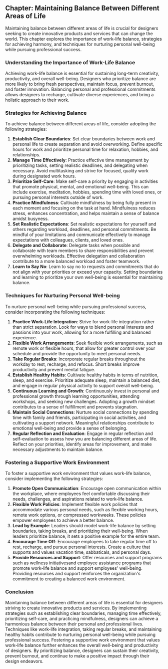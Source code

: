 Chapter: Maintaining Balance Between Different Areas of Life
------------------------------------------------------------

Maintaining balance between different areas of life is crucial for designers seeking to create innovative products and services that can change the world. This chapter explores the importance of work-life balance, strategies for achieving harmony, and techniques for nurturing personal well-being while pursuing professional success.

### Understanding the Importance of Work-Life Balance

Achieving work-life balance is essential for sustaining long-term creativity, productivity, and overall well-being. Designers who prioritize balance are more likely to bring fresh perspectives, maintain focus, prevent burnout, and foster innovation. Balancing personal and professional commitments allows designers to recharge, cultivate diverse experiences, and bring a holistic approach to their work.

### Strategies for Achieving Balance

To achieve balance between different areas of life, consider adopting the following strategies:

1. **Establish Clear Boundaries**: Set clear boundaries between work and personal life to create separation and avoid overworking. Define specific hours for work and prioritize personal time for relaxation, hobbies, and relationships.
2. **Manage Time Effectively**: Practice effective time management by prioritizing tasks, setting realistic deadlines, and delegating when necessary. Avoid multitasking and strive for focused, quality work during designated work hours.
3. **Prioritize Self-Care**: Make self-care a priority by engaging in activities that promote physical, mental, and emotional well-being. This can include exercise, meditation, hobbies, spending time with loved ones, or pursuing personal interests outside of work.
4. **Practice Mindfulness**: Cultivate mindfulness by being fully present in each moment and focusing on the task at hand. Mindfulness reduces stress, enhances concentration, and helps maintain a sense of balance amidst busyness.
5. **Set Realistic Expectations**: Set realistic expectations for yourself and others regarding workload, deadlines, and personal commitments. Be mindful of your limitations and communicate effectively to manage expectations with colleagues, clients, and loved ones.
6. **Delegate and Collaborate**: Delegate tasks when possible and collaborate with team members to share responsibilities and prevent overwhelming workloads. Effective delegation and collaboration contribute to a more balanced workload and foster teamwork.
7. **Learn to Say No**: Learn to say no to requests and commitments that do not align with your priorities or exceed your capacity. Setting boundaries and learning to prioritize your own well-being is essential for maintaining balance.

### Techniques for Nurturing Personal Well-being

To nurture personal well-being while pursuing professional success, consider incorporating the following techniques:

1. **Practice Work-Life Integration**: Strive for work-life integration rather than strict separation. Look for ways to blend personal interests and passions into your work, allowing for a more fulfilling and balanced experience.
2. **Flexible Work Arrangements**: Seek flexible work arrangements, such as remote work or flexible hours, that allow for greater control over your schedule and provide the opportunity to meet personal needs.
3. **Take Regular Breaks**: Incorporate regular breaks throughout the workday to rest, recharge, and refocus. Short breaks improve productivity and prevent mental fatigue.
4. **Establish Healthy Habits**: Cultivate healthy habits in terms of nutrition, sleep, and exercise. Prioritize adequate sleep, maintain a balanced diet, and engage in regular physical activity to support overall well-being.
5. **Continuous Learning and Growth**: Continuously invest in personal and professional growth through learning opportunities, attending workshops, and seeking new challenges. Adopting a growth mindset contributes to a sense of fulfillment and prevents stagnation.
6. **Maintain Social Connections**: Nurture social connections by spending time with family and friends, participating in social activities, and cultivating a support network. Meaningful relationships contribute to emotional well-being and provide a sense of belonging.
7. **Regular Reflection and Evaluation**: Engage in regular reflection and self-evaluation to assess how you are balancing different areas of life. Reflect on your priorities, identify areas for improvement, and make necessary adjustments to maintain balance.

### Fostering a Supportive Work Environment

To foster a supportive work environment that values work-life balance, consider implementing the following strategies:

1. **Promote Open Communication**: Encourage open communication within the workplace, where employees feel comfortable discussing their needs, challenges, and aspirations related to work-life balance.
2. **Flexible Work Policies**: Implement flexible work policies that accommodate various personal needs, such as flexible working hours, remote work options, or compressed workweeks. These policies empower employees to achieve a better balance.
3. **Lead by Example**: Leaders should model work-life balance by setting boundaries, taking breaks, and prioritizing their well-being. When leaders prioritize balance, it sets a positive example for the entire team.
4. **Encourage Time Off**: Encourage employees to take regular time off to rest, recharge, and pursue personal interests. Create a culture that supports and values vacation time, sabbaticals, and personal days.
5. **Provide Resources and Support**: Offer resources and support programs such as wellness initiativesand employee assistance programs that promote work-life balance and support employees' well-being. Providing resources and support reinforces the organization's commitment to creating a balanced work environment.

### Conclusion

Maintaining balance between different areas of life is essential for designers striving to create innovative products and services. By implementing strategies such as establishing clear boundaries, managing time effectively, prioritizing self-care, and practicing mindfulness, designers can achieve a harmonious balance between their personal and professional lives. Techniques like work-life integration, taking regular breaks, and maintaining healthy habits contribute to nurturing personal well-being while pursuing professional success. Fostering a supportive work environment that values work-life balance further enhances the overall well-being and productivity of designers. By prioritizing balance, designers can sustain their creativity, prevent burnout, and continue to make a positive impact through their design endeavors.
